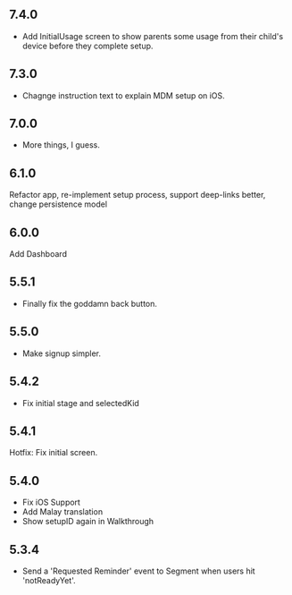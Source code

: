 ## 7.4.0
- Add InitialUsage screen to show parents some usage from their child's device before they complete setup.
## 7.3.0
- Chagnge instruction text to explain MDM setup on iOS.
## 7.0.0
- More things, I guess.
## 6.1.0
Refactor app, re-implement setup process, support deep-links better, change persistence model

## 6.0.0
Add Dashboard

## 5.5.1
- Finally fix the goddamn back button.

## 5.5.0
- Make signup simpler.

## 5.4.2
- Fix initial stage and selectedKid

## 5.4.1
Hotfix: Fix initial screen.

## 5.4.0
- Fix iOS Support
- Add Malay translation
- Show setupID again in Walkthrough

## 5.3.4
- Send a 'Requested Reminder' event to Segment when users hit 'notReadyYet'.

